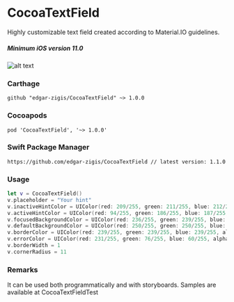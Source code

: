 # CocoaTextField

Highly customizable text field created according to Material.IO guidelines.
##### Minimum iOS version 11.0

![alt text](https://github.com/edgar-zigis/CocoaTextField/blob/master/sample.gif?raw=true)

### Carthage

```
github "edgar-zigis/CocoaTextField" ~> 1.0.0
```
### Cocoapods

```
pod 'CocoaTextField', '~> 1.0.0'
```
### Swift Package Manager

```
https://github.com/edgar-zigis/CocoaTextField // latest version: 1.1.0
```
### Usage
``` swift
let v = CocoaTextField()
v.placeholder = "Your hint"
v.inactiveHintColor = UIColor(red: 209/255, green: 211/255, blue: 212/255, alpha: 1)
v.activeHintColor = UIColor(red: 94/255, green: 186/255, blue: 187/255, alpha: 1)
v.focusedBackgroundColor = UIColor(red: 236/255, green: 239/255, blue: 239/255, alpha: 1)
v.defaultBackgroundColor = UIColor(red: 250/255, green: 250/255, blue: 250/255, alpha: 1)
v.borderColor = UIColor(red: 239/255, green: 239/255, blue: 239/255, alpha: 1)
v.errorColor = UIColor(red: 231/255, green: 76/255, blue: 60/255, alpha: 0.7)
v.borderWidth = 1
v.cornerRadius = 11
```
### Remarks
It can be used both programmatically and with storyboards. Samples are available at CocoaTextFieldTest

